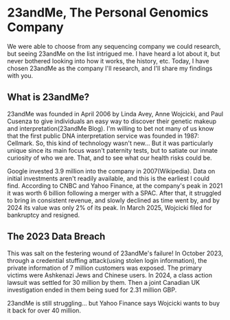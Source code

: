 # 23andMe, The Personal Genomics Company

We were able to choose from any sequencing company we could research, but seeing 23andMe on the list intrigued me. I have heard a lot about it, but never bothered looking into how it works, the history, etc. Today, I have chosen 23andMe as the company I'll research, and I'll share my findings with you.

## What is 23andMe?

23andMe was founded in April 2006 by Linda Avey, Anne Wojcicki, and Paul Cusenza to give individuals an easy way to discover their genetic makeup and interpretation(23andMe Blog). I'm willing to bet not many of us know that the first public DNA interpretation service was founded in 1987: Cellmark. So, this kind of technology wasn't new... But it was particularly unique since its main focus wasn't paternity tests, but to satiate our innate curiosity of who we are. That, and to see what our health risks could be. 

Google invested 3.9 million into the company in 2007(Wikipedia). Data on initial investments aren't readily available, and this is the earliest I could find.
According to CNBC and Yahoo Finance, at the company's peak in 2021 it was worth 6 billion following a merger with a SPAC. After that, it struggled to bring in consistent revenue, and slowly declined as time went by, and by 2024 its value was only 2% of its peak. In March 2025, Wojcicki filed for bankruptcy and resigned.

## The 2023 Data Breach

This was salt on the festering wound of 23andMe's failure! In October 2023, through a credential stuffing attack(using stolen login information), the private information of 7 million customers was exposed. The primary victims were Ashkenazi Jews and Chinese users. In 2024, a class action lawsuit was settled for 30 million by them. Then a joint Canadian UK investigation ended in them being sued for 2.31 million GBP.

23andMe is still struggling... but Yahoo Finance says Wojcicki wants to buy it back for over 40 million.
